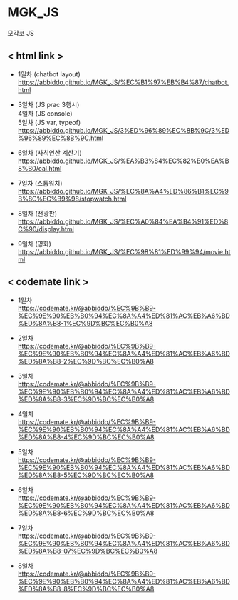 # MGK_JS
모각코 JS
<br>
<h2> < html link > </h2>

* 1일차 (chatbot layout)<br>
https://abbiddo.github.io/MGK_JS/%EC%B1%97%EB%B4%87/chatbot.html <br>

* 3일차 (JS prac 3행시)<br>
4일차 (JS console)<br>
5일차 (JS var, typeof)<br>
https://abbiddo.github.io/MGK_JS/3%ED%96%89%EC%8B%9C/3%ED%96%89%EC%8B%9C.html <br>
  
* 6일차 (사칙연산 계산기)<br>
https://abbiddo.github.io/MGK_JS/%EA%B3%84%EC%82%B0%EA%B8%B0/cal.html <br>
  
* 7일차 (스톱워치)<br>
https://abbiddo.github.io/MGK_JS/%EC%8A%A4%ED%86%B1%EC%9B%8C%EC%B9%98/stopwatch.html <br>
  
* 8일차 (전광판)<br>
https://abbiddo.github.io/MGK_JS/%EC%A0%84%EA%B4%91%ED%8C%90/display.html<br>
  
* 9일차 (영화)<br>
https://abbiddo.github.io/MGK_JS/%EC%98%81%ED%99%94/movie.html<br>

  
<h2> < codemate link > </h2>

* 1일차<br>
https://codemate.kr/@abbiddo/%EC%9B%B9-%EC%9E%90%EB%B0%94%EC%8A%A4%ED%81%AC%EB%A6%BD%ED%8A%B8-1%EC%9D%BC%EC%B0%A8

* 2일차<br>
https://codemate.kr/@abbiddo/%EC%9B%B9-%EC%9E%90%EB%B0%94%EC%8A%A4%ED%81%AC%EB%A6%BD%ED%8A%B8-2%EC%9D%BC%EC%B0%A8

* 3일차<br>
https://codemate.kr/@abbiddo/%EC%9B%B9-%EC%9E%90%EB%B0%94%EC%8A%A4%ED%81%AC%EB%A6%BD%ED%8A%B8-3%EC%9D%BC%EC%B0%A8

* 4일차<br>
https://codemate.kr/@abbiddo/%EC%9B%B9-%EC%9E%90%EB%B0%94%EC%8A%A4%ED%81%AC%EB%A6%BD%ED%8A%B8-4%EC%9D%BC%EC%B0%A8

* 5일차<br>
https://codemate.kr/@abbiddo/%EC%9B%B9-%EC%9E%90%EB%B0%94%EC%8A%A4%ED%81%AC%EB%A6%BD%ED%8A%B8-5%EC%9D%BC%EC%B0%A8

* 6일차<br>
https://codemate.kr/@abbiddo/%EC%9B%B9-%EC%9E%90%EB%B0%94%EC%8A%A4%ED%81%AC%EB%A6%BD%ED%8A%B8-6%EC%9D%BC%EC%B0%A8
  
* 7일차<br>
https://codemate.kr/@abbiddo/%EC%9B%B9-%EC%9E%90%EB%B0%94%EC%8A%A4%ED%81%AC%EB%A6%BD%ED%8A%B8-07%EC%9D%BC%EC%B0%A8

* 8일차<br>
https://codemate.kr/@abbiddo/%EC%9B%B9-%EC%9E%90%EB%B0%94%EC%8A%A4%ED%81%AC%EB%A6%BD%ED%8A%B8-8%EC%9D%BC%EC%B0%A8
